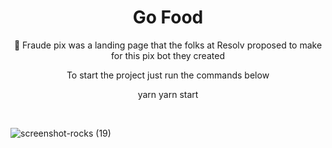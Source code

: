 <h1 align="center">Go Food</h1>

<p align="center">🤖 Fraude pix was a landing page that the folks at Resolv proposed to make for this pix bot they created</p>

<p align="center">To start the project just run the commands below</p>

<p display="flex" align="center">
  yarn 
  yarn start
</p>

<br/>

![screenshot-rocks (19)](https://user-images.githubusercontent.com/68617133/169669493-dfadbab2-14a7-4ac2-9c4a-95145e539d5d.png)
